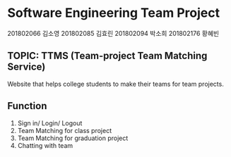 # Software Engineering Team Project
201802066 김소영
201802085 김효린
201802094 박소희
201802176 황혜빈


## TOPIC: TTMS (Team-project Team Matching Service)
Website that helps college students to make their teams for team projects.

## Function
1. Sign in/ Login/ Logout
2. Team Matching for class project
3. Team Matching for graduation project
4. Chatting with team
